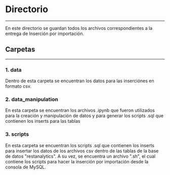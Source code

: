 # Directorio
---
En este directorio se guardan todos los archivos correspondientes a la entrega de Inserción por importación.

## Carpetas
---
### 1. data
Dentro de esta carpeta se encuentran los datos para las inserciónes en formato csv.

### 2. data_manipulation
En esta carpeta se encuentran los archivos .ipynb que fueron utilizados para la creación y manipulación de datos y para generar los scripts .sql que contienen los inserts para las tablas

### 3. scripts
En esta carpeta se encuentran los scripts .sql que contienen los inserts para insertar los datos de los archivos csv dentro de las tablas de la base de datos "restanalytics". A su vez, se encuentra un archivo ".sh", el cual contiene los scripts para hacer la inserción por importación desde la consola de MySQL.
